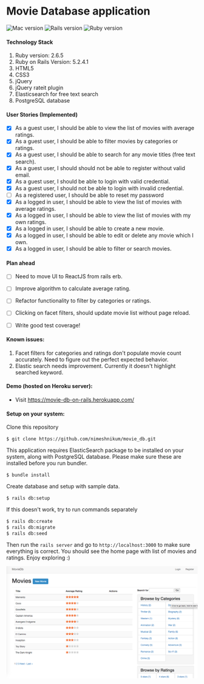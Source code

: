 # Movie Database application

![Mac version](https://img.shields.io/badge/MacOS-v10.13.6-lightgrey)
![Rails version](https://img.shields.io/badge/Rails-v5.2.4-orange)
![Ruby version](https://img.shields.io/badge/Ruby-v2.6.5-red)

#### Technology Stack
1. Ruby version: 2.6.5
2. Ruby on Rails Version: 5.2.4.1
3. HTML5
4. CSS3
5. jQuery
6. jQuery rateit plugin
7. Elasticsearch for free text search
8. PostgreSQL database
 

#### User Stories (Implemented)
- [x] As a guest user, I should be able to view the list of movies with average ratings.
- [x] As a guest user, I should be able to filter movies by categories or ratings.
- [x] As a guest user, I should be able to search for any movie titles (free text search).
- [x] As a guest user, I should should not be able to register without valid email.
- [x] As a guest user, I should be able to login with valid credential.
- [x] As a guest user, I should not be able to login with invalid credential.
- [ ] As a registered user, I should be able to reset my password
- [x] As a logged in user, I should be able to view the list of movies with average ratings.
- [x] As a logged in user, I should be able to view the list of movies with my own ratings.
- [x] As a logged in user, I should be able to create a new movie.
- [x] As a logged in user, I should be able to edit or delete any movie which I own.
- [x] As a logged in user, I should be able to filter or search movies.

#### Plan ahead

- [ ] Need to move UI to ReactJS from rails erb.
- [ ] Improve algorithm to calculate average rating.
- [ ] Refactor functionality to filter by categories or ratings.
- [ ] Clicking on facet filters, should update movie list without page reload.
- [ ] Write good test coverage!


#### Known issues:
1. Facet filters for categories and ratings don't populate movie count accurately. Need to figure out the perfect expected behavior.
2. Elastic search needs improvement. Currently it doesn't highlight searched keyword.

#### Demo (hosted on Heroku server):
- Visit https://movie-db-on-rails.herokuapp.com/

#### Setup on your system:
Clone this repository
```console
$ git clone https://github.com/nimeshnikum/movie_db.git
```
This application requires ElasticSearch package to be installed on your system, along with PostgreSQL database. Please make sure these are installed before you run bundler.

```console
$ bundle install
```
Create database and setup with sample data.

```console
$ rails db:setup
```
If this doesn't work, try to run commands separately

```console
$ rails db:create
$ rails db:migrate
$ rails db:seed
```

Then run the `rails server` and go to `http://localhost:3000` to make sure everything is correct. You should see the home page with list of movies and ratings. Enjoy exploring :)

![image](https://github.com/nimeshnikum/movie_db/blob/master/public/MovieDB%20Home%20Page.png)


